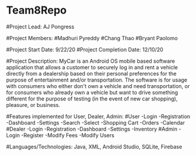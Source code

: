 # Team8Repo

#Project Lead: AJ Pongress

#Project Members: 
#Madhuri Pyreddy
#Chang Thao
#Bryant Paolomo

#Project Start Date: 9/22/20
#Project Completion Date: 12/10/20

#Project Description: MyCar is an Android OS mobile based software application that allows a customer to securely log in and rent a vehicle directly from a dealership based on their personal preferences for the purpose of entertainment and/or transportation. The software is for usage with consumers who either don't own a vehicle and need transportation, or for consumers who already own a vehicle but want to drive something different for the purpose of testing (in the event of new car shopping), pleasure, or business. 

#Features implemented for User, Dealer, Admin: 
#User
-Login
-Registration
-Dashboard
-Settings
-Search
-Select
-Shopping Cart
-Orders
-Calendar
#Dealer
-Login
-Registration
-Dashboard
-Settings
-Inventory
#Admin
-Login
-Register
-Modify Fees
-Modify Users

#Languages/Technologies: Java, XML, Android Studio, SQLite, Firebase
